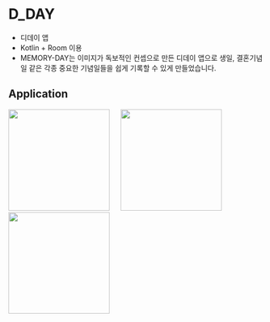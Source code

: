 # D_DAY
- 디데이 앱
- Kotlin + Room 이용
- MEMORY-DAY는 이미지가 독보적인 컨셉으로 만든 디데이 앱으로 생일, 결혼기념일 같은 각종 중요한 기념일들을 쉽게 기록할 수 있게 만들었습니다.

## Application
<div>
<img width="200" src="https://user-images.githubusercontent.com/45057493/102852714-33b64880-4462-11eb-8ded-d45587b2cb14.jpg">
&emsp;
<img width="200" src="https://user-images.githubusercontent.com/45057493/102852712-331db200-4462-11eb-8218-bd55b69e15bb.jpg">
&emsp;
<img width="200" src="https://user-images.githubusercontent.com/45057493/102852711-32851b80-4462-11eb-8a7c-cc3c82213614.jpg">
</div>
